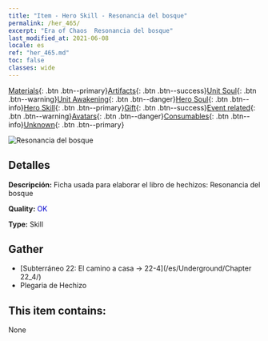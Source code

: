 ```yaml
---
title: "Item - Hero Skill - Resonancia del bosque"
permalink: /her_465/
excerpt: "Era of Chaos  Resonancia del bosque"
last_modified_at: 2021-06-08
locale: es
ref: "her_465.md"
toc: false
classes: wide
---
```

 [Materials](/ItemsES/){: .btn .btn--primary}[Artifacts](/ItemsES/Artifacts/){: .btn .btn--success}[Unit Soul](/ItemsES/UnitSoul/){: .btn .btn--warning}[Unit Awakening](/ItemsES/UnitAwakening/){: .btn .btn--danger}[Hero Soul](/ItemsES/HeroSoul/){: .btn .btn--info}[Hero Skill](/ItemsES/HeroSkill/){: .btn .btn--primary}[Gift](/ItemsES/Gift/){: .btn .btn--success}[Event related](/ItemsES/Events/){: .btn .btn--warning}[Avatars](/ItemsES/Avatars/){: .btn .btn--danger}[Consumables](/ItemsES/Consumables/){: .btn .btn--info}[Unknown](/ItemsES/Unknown/){: .btn .btn--primary}

 ![Resonancia del bosque](/images/t/ps_senlingongming.png)

## Detalles
 **Descripción:** Ficha usada para elaborar el libro de hechizos: Resonancia del bosque

 **Quality:** <span style="color: #0000CD">OK</span>

 **Type:** Skill

## Gather

*    [Subterráneo 22: El camino a casa -> 22-4](/es/Underground/Chapter 22_4/) 
*    Plegaria de Hechizo 

## This item contains:

  None

